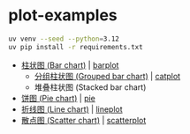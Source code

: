 # plot-examples

```bash
uv venv --seed --python=3.12
uv pip install -r requirements.txt
```

- [柱状图 (Bar chart)](./examples/barplot.py) | [barplot](https://seaborn.pydata.org/generated/seaborn.barplot.html#seaborn.barplot)
    - [分组柱状图 (Grouped bar chart)](./examples/grouped_barplots.py) | [catplot](https://seaborn.pydata.org/generated/seaborn.catplot.html#seaborn.catplot)
    - 堆叠柱状图 (Stacked bar chart)
- [饼图 (Pie chart)](./examples/pie.py) | [pie](https://matplotlib.org/stable/gallery/pie_and_polar_charts/pie_features.html#pie-charts)
- [折线图 (Line chart)](./examples/lineplot.py) | [lineplot](https://seaborn.pydata.org/generated/seaborn.lineplot.html#seaborn.lineplot)
- [散点图 (Scatter chart)](./examples/scatterplot.py) | [scatterplot](https://seaborn.pydata.org/generated/seaborn.scatterplot.html#seaborn.scatterplot)
